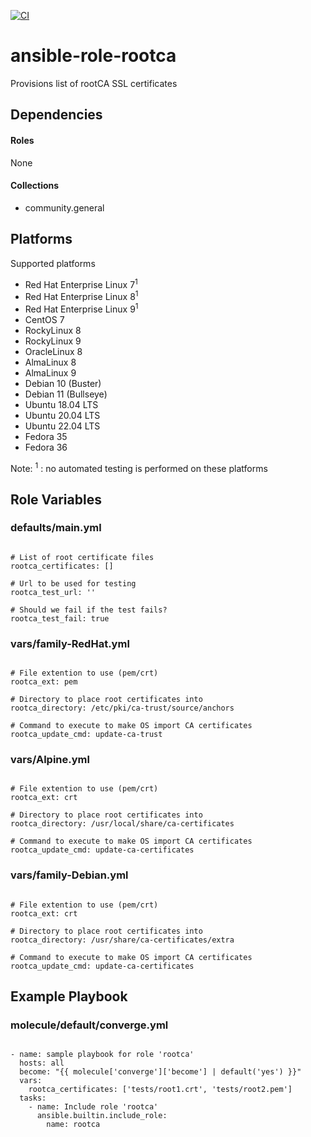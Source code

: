 [![CI](https://github.com/de-it-krachten/ansible-role-rootca/workflows/CI/badge.svg?event=push)](https://github.com/de-it-krachten/ansible-role-rootca/actions?query=workflow%3ACI)


# ansible-role-rootca

Provisions list of rootCA SSL certificates



## Dependencies

#### Roles
None

#### Collections
- community.general

## Platforms

Supported platforms

- Red Hat Enterprise Linux 7<sup>1</sup>
- Red Hat Enterprise Linux 8<sup>1</sup>
- Red Hat Enterprise Linux 9<sup>1</sup>
- CentOS 7
- RockyLinux 8
- RockyLinux 9
- OracleLinux 8
- AlmaLinux 8
- AlmaLinux 9
- Debian 10 (Buster)
- Debian 11 (Bullseye)
- Ubuntu 18.04 LTS
- Ubuntu 20.04 LTS
- Ubuntu 22.04 LTS
- Fedora 35
- Fedora 36

Note:
<sup>1</sup> : no automated testing is performed on these platforms

## Role Variables
### defaults/main.yml
<pre><code>
# List of root certificate files
rootca_certificates: []

# Url to be used for testing
rootca_test_url: ''

# Should we fail if the test fails?
rootca_test_fail: true
</pre></code>


### vars/family-RedHat.yml
<pre><code>
# File extention to use (pem/crt)
rootca_ext: pem

# Directory to place root certificates into
rootca_directory: /etc/pki/ca-trust/source/anchors

# Command to execute to make OS import CA certificates
rootca_update_cmd: update-ca-trust
</pre></code>

### vars/Alpine.yml
<pre><code>
# File extention to use (pem/crt)
rootca_ext: crt

# Directory to place root certificates into
rootca_directory: /usr/local/share/ca-certificates

# Command to execute to make OS import CA certificates
rootca_update_cmd: update-ca-certificates
</pre></code>

### vars/family-Debian.yml
<pre><code>
# File extention to use (pem/crt)
rootca_ext: crt

# Directory to place root certificates into
rootca_directory: /usr/share/ca-certificates/extra

# Command to execute to make OS import CA certificates
rootca_update_cmd: update-ca-certificates
</pre></code>



## Example Playbook
### molecule/default/converge.yml
<pre><code>
- name: sample playbook for role 'rootca'
  hosts: all
  become: "{{ molecule['converge']['become'] | default('yes') }}"
  vars:
    rootca_certificates: ['tests/root1.crt', 'tests/root2.pem']
  tasks:
    - name: Include role 'rootca'
      ansible.builtin.include_role:
        name: rootca
</pre></code>
